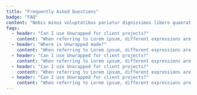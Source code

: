 ```yaml
---
title: "Frequently Asked Questions"
badge: "FAQ"
content: "Nobis minus voluptatibus pariatur dignissimos libero quaerat iure expedita Asperiores nemo poss imus nesciunt dicta veniam voluptat explicabo."
faqs:
  - header: "Can I use Unwrapped for client projects?"
    content: "When referring to Lorem ipsum, different expressions are used namely fill text , fictitious text , blind text or placeholder text in short, its meaning can also be zero, but its usefulness."
  - header: "Where is Unwrapped made?"
    content: "When referring to Lorem ipsum, different expressions are used namely fill text , fictitious text , blind text or placeholder text in short, its meaning can also be zero, but its usefulness."
  - header: "Can I use Unwrapped for client projects?"
    content: "When referring to Lorem ipsum, different expressions are used namely fill text , fictitious text , blind text or placeholder text in short, its meaning can also be zero, but its usefulness."
  - header: "Can I use Unwrapped for client projects?"
    content: "When referring to Lorem ipsum, different expressions are used namely fill text , fictitious text , blind text or placeholder text in short, its meaning can also be zero, but its usefulness."
  - header: "Can I use Unwrapped for client projects?"
    content: "When referring to Lorem ipsum, different expressions are used namely fill text , fictitious text , blind text or placeholder text in short, its meaning can also be zero, but its usefulness."
---
```

